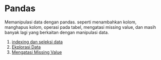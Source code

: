 # Pandas
Memanipulasi data dengan pandas. seperti menambahkan kolom, manghapus kolom, operasi pada tabel, mengatasi missing value, dan masih banyak lagi yang berkaitan dengan manipulasi data. 
1. [indexing dan seleksi data](https://github.com/DinWaikabu/Pandas/blob/master/indexing_seleksi_data.ipynb)
2. [Ekplorasi Data](https://github.com/DinWaikabu/Pandas/blob/master/Exploratory_data.ipynb)
3. [Mengatasi Missing Value](https://github.com/DinWaikabu/Pandas/blob/master/mengatasi_missing_value.ipynb)

